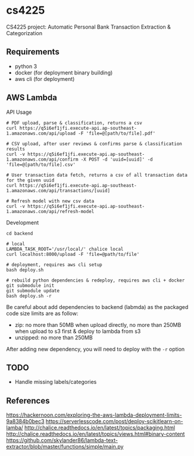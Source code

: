# cs4225
CS4225 project: Automatic Personal Bank Transaction Extraction &amp; Categorization

## Requirements
- python 3
- docker (for deployment binary building)
- aws cli (for deployment)

## AWS Lambda

API Usage

```
# PDF upload, parse & classification, returns a csv
curl https://q5i6ef1jfi.execute-api.ap-southeast-1.amazonaws.com/api/upload -F 'file=@[path/to/file].pdf'

# CSV upload, after user reviews & confirms parse & classification results
curl -v https://q5i6ef1jfi.execute-api.ap-southeast-1.amazonaws.com/api/confirm -X POST -d 'uuid=[uuid]' -d 'file=@[path/to/file].csv'

# User transaction data fetch, returns a csv of all transaction data for the given uuid
curl https://q5i6ef1jfi.execute-api.ap-southeast-1.amazonaws.com/api/transactions/[uuid]

# Refresh model with new csv data
curl -v https://q5i6ef1jfi.execute-api.ap-southeast-1.amazonaws.com/api/refresh-model
```

Development

```
cd backend

# local
LAMBDA_TASK_ROOT='/usr/local/' chalice local
curl localhost:8000/upload -F 'file=@path/to/file'

# deployment, requires aws cli setup
bash deploy.sh

# rebuild python dependencies & redeploy, requires aws cli + docker
git submodule init
git submodule update
bash deploy.sh -r
```

Be careful about add dependencies to backend (labmda) as the packaged code size limits are as follow:

- zip: no more than 50MB when upload directly, no more than 250MB when upload to s3 first & deploy to lambda from s3
- unzipped: no more than 250MB

After adding new dependency, you will need to deploy with the `-r` option

## TODO

- Handle missing labels/categories

## References

https://hackernoon.com/exploring-the-aws-lambda-deployment-limits-9a8384b0bec3
https://serverlesscode.com/post/deploy-scikitlearn-on-lamba/
http://chalice.readthedocs.io/en/latest/topics/packaging.html
http://chalice.readthedocs.io/en/latest/topics/views.html#binary-content
https://github.com/skylander86/lambda-text-extractor/blob/master/functions/simple/main.py
